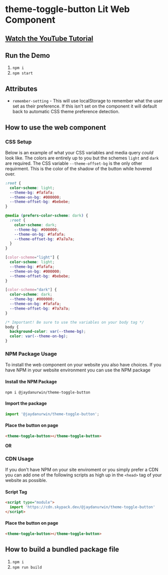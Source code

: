 # theme-toggle-button Lit Web Component

## [Watch the YouTube Tutorial](https://youtu.be/dL9KlnnWOhI)

## Run the Demo

1. `npm i`
2. `npm start`

## Attributes

- `remember-setting` - This will use localStorage to remember what the user set as their preference. If this isn't set on the component it will default back to automatic CSS theme preference detection.

## How to use the web component 

### CSS Setup

Below is an example of what your CSS variables and media query *could* look like. The colors are entirely up to you but the schemes `light` and `dark` are required. The CSS variable `--theme-offset-bg` is the only other requirment. This is the color of the shadow of the button while hovered over.

```css
:root {
  color-scheme: light;
  --theme-bg: #fafafa;
  --theme-on-bg: #000000;
  --theme-offset-bg: #bebebe;
}

@media (prefers-color-scheme: dark) {
  :root {
    color-scheme: dark;
    --theme-bg: #000000;
    --theme-on-bg: #fafafa;
    --theme-offset-bg: #7a7a7a;
  }
}

[color-scheme="light"] {
  color-scheme: light;
  --theme-bg: #fafafa;
  --theme-on-bg: #000000;
  --theme-offset-bg: #bebebe;
}

[color-scheme="dark"] {
  color-scheme: dark;
  --theme-bg: #000000;
  --theme-on-bg: #fafafa;
  --theme-offset-bg: #7a7a7a;
}

/* Important! Be sure to use the variables on your body tag */
body {
  background-color: var(--theme-bg);
  color: var(--theme-on-bg);
}
```

### NPM Package Usage

To install the web component on your website you also have choices. If you have NPM in your website environment you can use the NPM package

#### Install the NPM Package

`npm i @jaydanurwin/theme-toggle-button`

#### Import the package

```js
import '@jaydanurwin/theme-toggle-button';
```

#### Place the button on page

```html
<theme-toggle-button></theme-toggle-button>
```

**OR**

### CDN Usage

If you don't have NPM on your site enviroment or you simply prefer a CDN you can add one of the following scripts as high up in the `<head>` tag of your website as possible.

#### Script Tag

```html
<script type="module">
  import 'https://cdn.skypack.dev/@jaydanurwin/theme-toggle-button'
</script>
```

#### Place the button on page

```html
<theme-toggle-button></theme-toggle-button>
```

## How to build a bundled package file

1. `npm i`
2. `npm run build`
